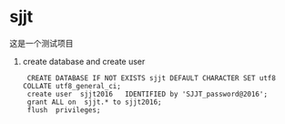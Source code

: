 # sjjt
这是一个测试项目

1. create database and create user

		CREATE DATABASE IF NOT EXISTS sjjt DEFAULT CHARACTER SET utf8 COLLATE utf8_general_ci;
		create user  sjjt2016   IDENTIFIED by 'SJJT_password@2016';
		grant ALL on  sjjt.* to sjjt2016;
		flush  privileges;
